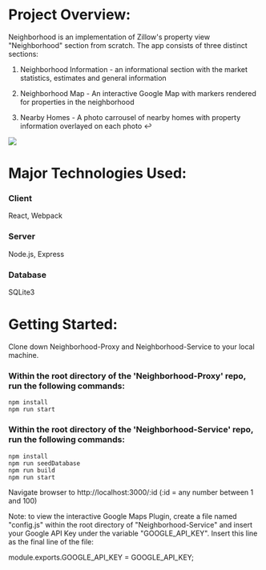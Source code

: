 # Project Overview: #

Neighborhood is an implementation of Zillow's property view "Neighborhood" section from scratch. The app consists of three distinct sections:

1) Neighborhood Information - an informational section with the market statistics, estimates and general information

2) Neighborhood Map - An interactive Google Map with markers rendered for properties in the neighborhood

3) Nearby Homes - A photo carrousel of nearby homes with property information overlayed on each photo ↩

![](https://media.giphy.com/media/iI9jtttDLJbQiCTOpL/giphy.gif)



# Major Technologies Used: #

### Client ###
React, Webpack
### Server ###
Node.js, Express
### Database ###
SQLite3



# Getting Started: #

Clone down Neighborhood-Proxy and Neighborhood-Service to your local machine.

### Within the root directory of the 'Neighborhood-Proxy' repo, run the following commands: ###
    npm install
    npm run start

### Within the root directory of the 'Neighborhood-Service' repo, run the following commands: ###
    npm install
    npm run seedDatabase
    npm run build
    npm run start

Navigate browser to http://localhost:3000/:id (:id = any number between 1 and 100)


Note: to view the interactive Google Maps Plugin, create a file named "config.js" within the root directory of "Neighborhood-Service" and insert your Google API Key under the variable "GOOGLE_API_KEY". Insert this line as the final line of the file:

module.exports.GOOGLE_API_KEY = GOOGLE_API_KEY;




<!-- # Performance Optimizations # -->
<!-- GZIP TEXT COMPRESSION -->






